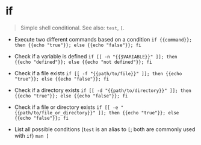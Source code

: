 # if
> Simple shell conditional.
> See also: `test`, `[`.

- Execute two different commands based on a condition
`if {{command}}; then {{echo "true"}}; else {{echo "false"}}; fi`

- Check if a variable is defined
`if [[ -n "{{$VARIABLE}}" ]]; then {{echo "defined"}}; else {{echo "not defined"}}; fi`

- Check if a file exists
`if [[ -f "{{path/to/file}}" ]]; then {{echo "true"}}; else {{echo "false"}}; fi`

- Check if a directory exists
`if [[ -d "{{path/to/directory}}" ]]; then {{echo "true"}}; else {{echo "false"}}; fi`

- Check if a file or directory exists
`if [[ -e "{{path/to/file_or_directory}}" ]]; then {{echo "true"}}; else {{echo "false"}}; fi`

- List all possible conditions (`test` is an alias to `[`; both are commonly used with `if`)
`man [`
